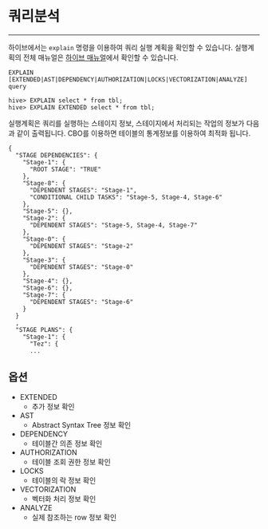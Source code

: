 # 쿼리분석
***
하이브에서는 `explain` 명령을 이용하여 쿼리 실행 계획을 확인할 수 있습니다. 실행계획의 전체 매뉴얼은 [하이브 매뉴얼](https://cwiki.apache.org/confluence/display/Hive/LanguageManual+Explain)에서 확인할 수 있습니다.
```
EXPLAIN [EXTENDED|AST|DEPENDENCY|AUTHORIZATION|LOCKS|VECTORIZATION|ANALYZE] query

hive> EXPLAIN select * from tbl;
hive> EXPLAIN EXTENDED select * from tbl;
```
실행계획은 쿼리를 실행하는 스테이지 정보, 스테이지에서 처리되는 작업의 정보가 다음과 같이 출력됩니다. CBO를 이용하면 테이블의 통계정보를 이용하여 최적화 됩니다.
```
{
  "STAGE DEPENDENCIES": {
    "Stage-1": {
      "ROOT STAGE": "TRUE"
    },
    "Stage-8": {
      "DEPENDENT STAGES": "Stage-1",
      "CONDITIONAL CHILD TASKS": "Stage-5, Stage-4, Stage-6"
    },
    "Stage-5": {},
    "Stage-2": {
      "DEPENDENT STAGES": "Stage-5, Stage-4, Stage-7"
    },
    "Stage-0": {
      "DEPENDENT STAGES": "Stage-2"
    },
    "Stage-3": {
      "DEPENDENT STAGES": "Stage-0"
    },
    "Stage-4": {},
    "Stage-6": {},
    "Stage-7": {
      "DEPENDENT STAGES": "Stage-6"
    }
  }
  ,
  "STAGE PLANS": {
    "Stage-1": {
      "Tez": {
      ...
  ```
  
  ## 옵션
 - EXTENDED
   - 추가 정보 확인
 - AST
   - Abstract Syntax Tree 정보 확인
 - DEPENDENCY
   - 테이블간 의존 정보 확인
 - AUTHORIZATION
   - 테이블 조회 권한 정보 확인
 - LOCKS
   - 테이블의 락 정보 확인
 - VECTORIZATION
   - 벡터화 처리 정보 확인
 - ANALYZE
   - 실제 참조하는 row 정보 확인
